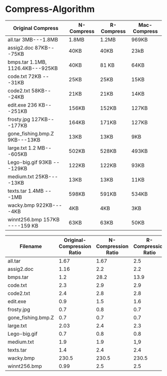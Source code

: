 # Compress-Algorithm

Original Compress| N-Compress | R-Compress | Mac-Compress
---------------- |------------|------------|------------
all.tar 3MB---1.8MB |1.8MB| 1.2MB| 969KB
assig2.doc 87KB---75KB | 40KB |40KB |23kB
bmps.tar 1.1MB, 1126.4KB---925KB  | 40KB | 81 KB | 64KB
code.txt 72KB ---31KB| 25KB | 25KB | 15KB
code2.txt 58KB---24KB | 21KB| 21KB | 14KB
edit.exe 236 KB---251KB | 156KB | 152KB | 127KB
frosty.jpg 127KB---177KB | 164KB | 171KB | 127KB
gone_fishing.bmp.Z 9KB---13KB | 13KB | 13KB | 9KB
large.txt 1.2 MB---605KB | 502KB | 528KB | 493KB
Lego-big.gif 93KB ---129KB | 122KB | 122KB | 93KB
medium.txt 25KB----13KB | 13KB | 13KB | 11KB
texts.tar 1.4MB ---1MB| 598KB | 591KB| 534KB
wacky.bmp 922KB----4KB | 4KB | 4KB | 3KB
winnt256.bmp 157KB ----159 KB| 63KB | 63KB | 50KB


Filename|Original-Compression Ratio| N-Compression Ratio | R-Compression Ratio | Mac-Compression Ratio
--------|---------------- |------------|------------|------------
all.tar| 1.67 |1.67| 2.5| 3.2
assig2.doc| 1.16 | 2.2 |2.2 | 3.8
bmps.tar| 1.2 | 28.2 | 13.9 | 17.6
code.txt |2.3| 2.9 | 2.9 | 4.8
code2.txt| 2.4 | 2.8| 2.8 | 4.1
edit.exe| 0.9 | 1.5 | 1.6 | 1.9
frosty.jpg| 0.7 | 0.8 | 0.7 | 1
gone_fishing.bmp.Z| 0.7 | 0.7 | 0.7 | 1
large.txt | 2.03 | 2.4 | 2.3 | 2.49
Lego-big.gif | 0.7 | 0.8 | 0.8 | 1
medium.txt | 1.9 | 1.9 | 1,9 | 2.3
texts.tar | 1.4| 2.4 | 2.4| 2.7
wacky.bmp | 230.5 | 230.5 | 230.5 | 307.3
winnt256.bmp|  0.99| 2.5 | 2.5 | 3.14






